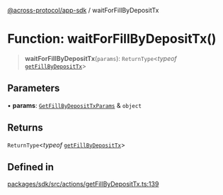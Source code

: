 [@across-protocol/app-sdk](../README.md) / waitForFillByDepositTx

# Function: waitForFillByDepositTx()

> **waitForFillByDepositTx**(`params`): `ReturnType`\<*typeof* [`getFillByDepositTx`](getFillByDepositTx.md)\>

## Parameters

• **params**: [`GetFillByDepositTxParams`](../type-aliases/GetFillByDepositTxParams.md) & `object`

## Returns

`ReturnType`\<*typeof* [`getFillByDepositTx`](getFillByDepositTx.md)\>

## Defined in

[packages/sdk/src/actions/getFillByDepositTx.ts:139](https://github.com/across-protocol/toolkit/blob/d027d7c23e7230b7b5f439570f9efd60c1d715ce/packages/sdk/src/actions/getFillByDepositTx.ts#L139)

